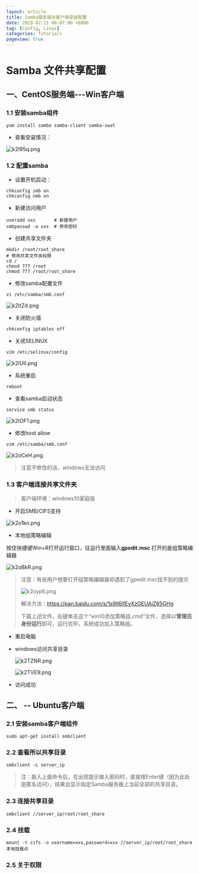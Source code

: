 ```yaml
---
layout: article
title: Samba服务端与客户端安装配置
date: 2019-02-21 00:07:00 +0800
tag: [Config, Linux] 
categories: Tutorials
pageview: true
---
```



# Samba 文件共享配置

## 一、CentOS服务端---Win客户端

### 1.1 安装samba组件

```
yum install samba samba-client samba-swat
```

- 查看安装情况：

![k2I95q.png](https://s2.ax1x.com/2019/02/20/k2I95q.png)

### 1.2 配置samba

- 设置开机启动：

```
chkconfig smb on
chkconfig nmb on
```

- 新建访问用户

```
useradd xxx       # 新建用户
smbpasswd -a xxx  # 修改密码   
```

- 创建共享文件夹

```
mkdir /root/root_share
# 修改共享文件夹权限
cd /
chmod 777 /root
chmod 777 /root/root_share
```

- 修改samba配置文件

```
vi /etc/samba/smb.conf
```

![k2ItZd.png](https://s2.ax1x.com/2019/02/20/k2ItZd.png)

- 关闭防火墙

```
chkconfig iptables off
```

- 关闭SELINUX

```
vim /etc/selinux/config
```

![k2IUII.png](https://s2.ax1x.com/2019/02/20/k2IUII.png)



- 系统重启

```
reboot
```

- 查看samba启动状态

```
service smb status
```

![k2IOF1.png](https://s2.ax1x.com/2019/02/20/k2IOF1.png)



- 修改host allow

```
vim /etc/samba/smb.conf
```

![k2oCeH.png](https://s2.ax1x.com/2019/02/20/k2oCeH.png)

> 注意不修改的话，windows无法访问



### 1.3 客户端连接共享文件夹

> 客户端环境：windows10家庭版

- 开启SMB/CIFS支持

![k2o1kn.png](https://s2.ax1x.com/2019/02/20/k2o1kn.png)

- 本地组策略编辑

按住快捷键Win+R打开运行窗口，往运行里面输入**gpedit.msc** 打开的是组策略编辑器

![k2oBkR.png](https://s2.ax1x.com/2019/02/20/k2oBkR.png)



> 注意：有些用户想要打开组策略编辑器却遇到了gpedit.msc找不到的提示
>
> ![k2oyp6.png](https://s2.ax1x.com/2019/02/20/k2oyp6.png)
>
> 解决方法：https://pan.baidu.com/s/1s9Il6ifEvXzGEUAiZ65GHg
>
> 下载上述文件，右键单击这个“win10添加策略组.cmd”文件，选择以**管理员身份运行**即可，运行完毕，系统成功加入策略组。



- 重启电脑



- windows访问共享目录

  ![k2TZNR.png](https://s2.ax1x.com/2019/02/20/k2TZNR.png)

  ![k2TVE9.png](https://s2.ax1x.com/2019/02/20/k2TVE9.png)

  



- 访问成功





## 二、 -- Ubuntu客户端

### 2.1 安装samba客户端组件

```
sudo apt-get install smbclient
```

###  2.2 查看所以共享目录

```
smbclient -L server_ip
```

> 注：敲入上面命令后，在出现提示输入密码时，直接按Enter键（因为此处是匿名访问），结果会显示指定Samba服务器上当前全部的共享目录。



### 2.3 连接共享目录

```
smbclient //server_ip/root/root_share
```



### 2.4 挂载

```
mount -t cifs -o username=xxx,password=xxx //server_ip/root/root_share 本地挂载点
```



### 2.5 关于权限

